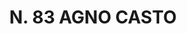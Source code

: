 ---
title: "N. 83 AGNO CASTO"
plant-name: "N. 83"
plant-number: "083"
plant-xml: "/assets/xml/plant083.xml"
plant-title: "N. 83 AGNO CASTO"
plant-taxon-link: ""
plant-taxon-link: ""
layout: single-xml
---